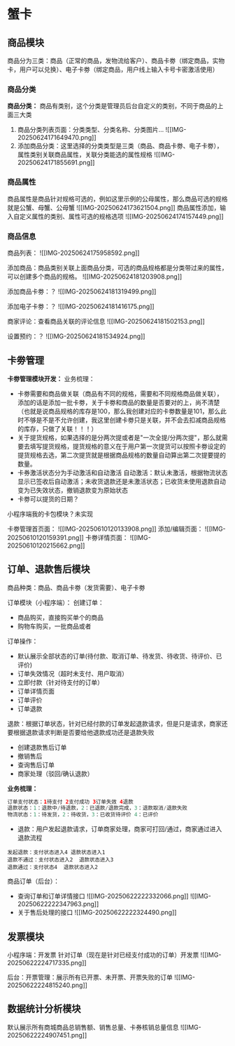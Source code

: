 # 蟹卡

## 商品模块

商品分为三类：商品（正常的商品，发物流给客户）、商品卡劵（绑定商品，实物卡，用户可以兑换）、电子卡劵（绑定商品，用户线上输入卡号卡密激活使用）

### 商品分类
**商品分类：** 商品有类别，这个分类是管理员后台自定义的类别，不同于商品的上面三大类
1. 商品分类列表页面：分类类型、分类名称、分类图片...
![[IMG-20250624171649470.png]]
2. 添加商品分类：这里选择的分类类型是三类（商品、商品卡劵、电子卡劵），属性类别关联商品属性，关联分类能选的属性规格
![[IMG-20250624171855691.png]]
### 商品属性
商品属性是商品针对规格可选的，例如这里示例的公母属性，那么商品可选的规格就是公蟹、母蟹、公母蟹
![[IMG-20250624173621504.png]]
商品属性添加，输入自定义属性的类别、属性可选的规格选项
![[IMG-20250624174157449.png]]

### 商品信息
商品列表：
![[IMG-20250624175958592.png]]

添加商品：商品类别关联上面商品分类，可选的商品规格都是分类带过来的属性，可以创建多个商品的规格。
![[IMG-20250624181203908.png]]


添加商品卡劵：？
![[IMG-20250624181319499.png]]

添加电子卡劵：？
![[IMG-20250624181416175.png]]

商家评论：查看商品关联的评论信息
![[IMG-20250624181502153.png]]

设置预约：？
![[IMG-20250624181534924.png]]

## 卡劵管理
**卡劵管理模块开发：**
业务梳理：
- 卡劵需要和商品做关联（商品有不同的规格，需要和不同规格商品做关联），添加的话是添加一批卡劵，关于卡劵和商品的数量是否要对的上，尚不清楚（也就是说商品规格的库存是100，那么我创建对应的卡劵数量是101，那么此时不够是不是不允许创建，我这里创建卡劵只是关联，并不会去扣减商品规格的库存，只做了关联！！！）
- 关于提货规格，如果选择的是分两次提或者是"一次全提/分两次提"，那么就需要去填写提货规格，提货规格的意义在于用户第一次提货可以按照卡劵设定的提货规格去选，第二次提货就是根据商品规格的数量自动算出第二次提要提的数量。
- 卡券激活状态分为手动激活和自动激活
自动激活：默认未激活，根据物流状态显示已签收后自动激活；未收货退款还是未激活状态；已收货未使用退款自动变为已失效状态，撤销退款变为原始状态
- 卡劵可以提货的日期？

小程序端我的卡包模块？未实现

卡劵管理首页面：
![[IMG-20250610120133908.png]]
添加/编辑页面：
![[IMG-20250610120159391.png]]
卡劵详情页面：
![[IMG-20250610120215662.png]]

## 订单、退款售后模块
商品种类：商品、商品卡劵（发货需要）、电子卡劵

订单模块（小程序端）：
创建订单：
- 商品购买，直接购买单个的商品
- 购物车购买，一批商品或者

订单操作：
- 默认展示全部状态的订单(待付款、取消订单、待发货、待收货、待评价、已评价)
- 订单失效情况（超时未支付、用户取消）
- 立即付款（针对待支付的订单）
- 订单详情页面
- 订单评价
- 订单退款



退款：根据订单状态，针对已经付款的订单发起退款请求，但是只是请求，商家还要根据退款请求判断是否要给他退款成功还是退款失败
- 创建退款售后订单
- 撤销售后
- 查询售后订单
- 商家处理（驳回/确认退款）

**业务梳理：**
```java
订单支付状态：1待支付 2支付成功 3订单失效 4退款
退款状态：1：退款中/待退款，2：已退款/退款完成，3：退款取消/退款失败
物流状态：1：待发货，2：待收货，3：已收货待评价 4：已评价
```
- 退款：用户发起退款请求，订单商家处理，商家可打回/通过，商家通过进入退款流程
```
发起退款：支付状态进入4 退款状态进入1 
退款不通过：支付状态进入2  退款状态进入3
退款通过：支付状态4  退款状态进入2
```


商品订单（后台）：
- 查询订单和订单详情接口
![[IMG-20250622222332066.png]]
![[IMG-20250622222347963.png]]
- 关于售后处理的接口
![[IMG-20250622222324490.png]]




## 发票模块

小程序端：开发票
针对订单（现在是针对已经支付成功的订单）开发票
![[IMG-20250622224717335.png]]

后台：开票管理：展示所有已开票、未开票、开票失败的订单
![[IMG-20250622224815240.png]]




## 数据统计分析模块

默认展示所有商城商品总销售额、销售总量、卡券核销总量信息
![[IMG-20250622224907451.png]]



